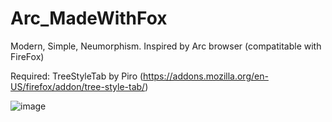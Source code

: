 # Arc_MadeWithFox
Modern, Simple, Neumorphism. Inspired by Arc browser (compatitable with FireFox)

Required: TreeStyleTab by Piro (https://addons.mozilla.org/en-US/firefox/addon/tree-style-tab/)


![image](https://github.com/user-attachments/assets/78b37ffb-451a-4a52-8a9b-60e844edd0ea)

